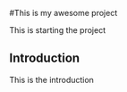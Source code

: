 #This is my awesome project

This is starting the project

## Introduction

This is the introduction
